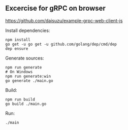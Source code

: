 
Excercise for gRPC on browser
-------------------------------

https://github.com/daisuzu/example-grpc-web-client-js


Install dependencies:

```
npm install
go get -u go get -u github.com/golang/dep/cmd/dep
dep ensure
```

Generate sources:

```
npm run generate
# On Windows
npm run generate:win
go generate ./main.go
```

Build:

```
npm run build
go build ./main.go
```

Run:

```
./main
```